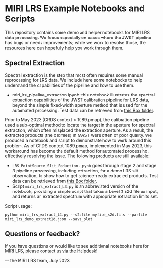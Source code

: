 # MIRI LRS Example Notebooks and Scripts

This repository contains some demo and helper notebooks for MIRI LRS data processing. We focus especially on cases where the JWST pipeline has bugs or needs improvements; while we work to resolve those, the resources here can hopefully help you work through them.

## Spectral Extraction

Spectral extraction is the step that most often requires some manual reprocessing for LRS data. We include here some notebooks to help understand the capabilities of the pipeline and how to use them.

* miri_lrs_pipeline_extraction.ipynb: this notebook illustrates the spectral extraction capabilities of the JWST calibration pipeline for LRS data, beyond the simple fixed-width aperture method that is used for the automated processing. Test data can be retrieved from [this Box folder](https://stsci.box.com/s/i2xi18jziu1iawpkom0z2r94kvf9n9kb).

Prior to May 2023 (CRDS context < 1089.pmap), the calibration pipeline used a sub-optimal method to locate the target in the aperture for spectral extraction, which often misplaced the extraction aperture. As a result, the extracted products (the x1d files) in MAST were often of poor quality. We produced a notebook and script to demonstrate how to work around this problem. As of CRDS context 1089.pmap, implemented in May 2023, this workaround has become the default method for automated processing, effectively resolving the issue. The following products are still available:

* ``LRS_PointSource_Slit_Reduction.ipynb`` goes through stage 2 and stage 3 pipeline processing, including extraction, for a demo LRS slit observation, to show how to get science-ready extracted products. Test data can be retrieved from [this Box folder](https://stsci.box.com/s/i2xi18jziu1iawpkom0z2r94kvf9n9kb).
* Script ``miri_lrs_extract_L3.py`` is an abbreviated version of the notebook, providing a simple script that takes a Level 3 s2d file as input, and returns an extracted spectrum with appropriate extraction limits set.

Script usage:

``python miri_lrs_extract_L3.py --s2dfile myfile_s2d.fits --parfile miri_lrs_demo_extract1d.json --save_plot``


## Questions or feedback?

If you have questions or would like to see additional notebooks here for MIRI LRS, please contact us [via the Helpdesk](https://jwsthelp.stsci.edu)!

-- the MIRI LRS team, July 2023
